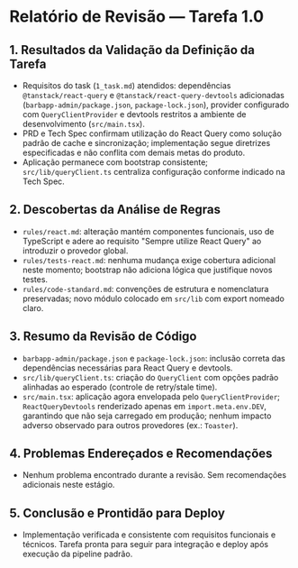 # Relatório de Revisão — Tarefa 1.0

## 1. Resultados da Validação da Definição da Tarefa
- Requisitos do task (`1_task.md`) atendidos: dependências `@tanstack/react-query` e `@tanstack/react-query-devtools` adicionadas (`barbapp-admin/package.json`, `package-lock.json`), provider configurado com `QueryClientProvider` e devtools restritos a ambiente de desenvolvimento (`src/main.tsx`).
- PRD e Tech Spec confirmam utilização do React Query como solução padrão de cache e sincronização; implementação segue diretrizes especificadas e não conflita com demais metas do produto.
- Aplicação permanece com bootstrap consistente; `src/lib/queryClient.ts` centraliza configuração conforme indicado na Tech Spec.

## 2. Descobertas da Análise de Regras
- `rules/react.md`: alteração mantém componentes funcionais, uso de TypeScript e adere ao requisito "Sempre utilize React Query" ao introduzir o provedor global.
- `rules/tests-react.md`: nenhuma mudança exige cobertura adicional neste momento; bootstrap não adiciona lógica que justifique novos testes.
- `rules/code-standard.md`: convenções de estrutura e nomenclatura preservadas; novo módulo colocado em `src/lib` com export nomeado claro.

## 3. Resumo da Revisão de Código
- `barbapp-admin/package.json` e `package-lock.json`: inclusão correta das dependências necessárias para React Query e devtools.
- `src/lib/queryClient.ts`: criação do `QueryClient` com opções padrão alinhadas ao esperado (controle de retry/stale time).
- `src/main.tsx`: aplicação agora envelopada pelo `QueryClientProvider`; `ReactQueryDevtools` renderizado apenas em `import.meta.env.DEV`, garantindo que não seja carregado em produção; nenhum impacto adverso observado para outros provedores (ex.: `Toaster`).

## 4. Problemas Endereçados e Recomendações
- Nenhum problema encontrado durante a revisão. Sem recomendações adicionais neste estágio.

## 5. Conclusão e Prontidão para Deploy
- Implementação verificada e consistente com requisitos funcionais e técnicos. Tarefa pronta para seguir para integração e deploy após execução da pipeline padrão.

